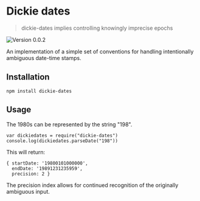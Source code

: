 # Dickie dates

> dickie-dates implies controlling knowingly imprecise epochs

![Version 0.0.2](https://img.shields.io/badge/version-0.0.2-gray.svg)

An implementation of a simple set of conventions for handling intentionally ambiguous date-time stamps.

## Installation

	npm install dickie-dates

## Usage

The 1980s can be represented by the string "198".

	var dickiedates = require("dickie-dates")
	console.log(dickiedates.parseDate("198"))

This will return:

	{ startDate: '19800101000000',
	  endDate: '19891231235959',
	  precision: 2 }

The precision index allows for continued recognition of the originally ambiguous input.

